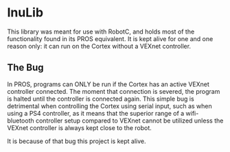 # InuLib
This library was meant for use with RobotC, and holds most of the functionality found in its PROS equivalent. It is kept alive for one and one reason only: it can run on the Cortex without a VEXnet controller.

## The Bug
In PROS, programs can ONLY be run if the Cortex has an active VEXnet controller connected. The moment that connection is severed, the program is halted until the controller is connected again. This simple bug is detrimental when controlling the Cortex using serial input, such as when using a PS4 controller, as it means that the superior range of a wifi-bluetooth controller setup compared to VEXnet cannot be utilized unless the VEXnet controller is always kept close to the robot. 

It is because of that bug this project is kept alive. 
